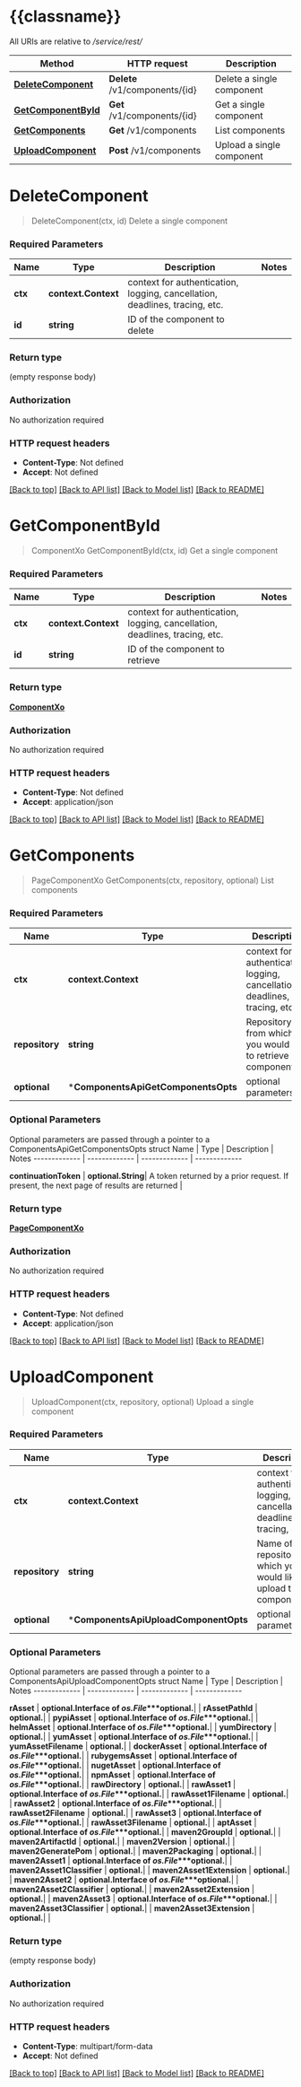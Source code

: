 # {{classname}}

All URIs are relative to */service/rest/*

Method | HTTP request | Description
------------- | ------------- | -------------
[**DeleteComponent**](ComponentsApi.md#DeleteComponent) | **Delete** /v1/components/{id} | Delete a single component
[**GetComponentById**](ComponentsApi.md#GetComponentById) | **Get** /v1/components/{id} | Get a single component
[**GetComponents**](ComponentsApi.md#GetComponents) | **Get** /v1/components | List components
[**UploadComponent**](ComponentsApi.md#UploadComponent) | **Post** /v1/components | Upload a single component

# **DeleteComponent**
> DeleteComponent(ctx, id)
Delete a single component

### Required Parameters

Name | Type | Description  | Notes
------------- | ------------- | ------------- | -------------
 **ctx** | **context.Context** | context for authentication, logging, cancellation, deadlines, tracing, etc.
  **id** | **string**| ID of the component to delete | 

### Return type

 (empty response body)

### Authorization

No authorization required

### HTTP request headers

 - **Content-Type**: Not defined
 - **Accept**: Not defined

[[Back to top]](#) [[Back to API list]](../README.md#documentation-for-api-endpoints) [[Back to Model list]](../README.md#documentation-for-models) [[Back to README]](../README.md)

# **GetComponentById**
> ComponentXo GetComponentById(ctx, id)
Get a single component

### Required Parameters

Name | Type | Description  | Notes
------------- | ------------- | ------------- | -------------
 **ctx** | **context.Context** | context for authentication, logging, cancellation, deadlines, tracing, etc.
  **id** | **string**| ID of the component to retrieve | 

### Return type

[**ComponentXo**](ComponentXO.md)

### Authorization

No authorization required

### HTTP request headers

 - **Content-Type**: Not defined
 - **Accept**: application/json

[[Back to top]](#) [[Back to API list]](../README.md#documentation-for-api-endpoints) [[Back to Model list]](../README.md#documentation-for-models) [[Back to README]](../README.md)

# **GetComponents**
> PageComponentXo GetComponents(ctx, repository, optional)
List components

### Required Parameters

Name | Type | Description  | Notes
------------- | ------------- | ------------- | -------------
 **ctx** | **context.Context** | context for authentication, logging, cancellation, deadlines, tracing, etc.
  **repository** | **string**| Repository from which you would like to retrieve components | 
 **optional** | ***ComponentsApiGetComponentsOpts** | optional parameters | nil if no parameters

### Optional Parameters
Optional parameters are passed through a pointer to a ComponentsApiGetComponentsOpts struct
Name | Type | Description  | Notes
------------- | ------------- | ------------- | -------------

 **continuationToken** | **optional.String**| A token returned by a prior request. If present, the next page of results are returned | 

### Return type

[**PageComponentXo**](PageComponentXO.md)

### Authorization

No authorization required

### HTTP request headers

 - **Content-Type**: Not defined
 - **Accept**: application/json

[[Back to top]](#) [[Back to API list]](../README.md#documentation-for-api-endpoints) [[Back to Model list]](../README.md#documentation-for-models) [[Back to README]](../README.md)

# **UploadComponent**
> UploadComponent(ctx, repository, optional)
Upload a single component

### Required Parameters

Name | Type | Description  | Notes
------------- | ------------- | ------------- | -------------
 **ctx** | **context.Context** | context for authentication, logging, cancellation, deadlines, tracing, etc.
  **repository** | **string**| Name of the repository to which you would like to upload the component | 
 **optional** | ***ComponentsApiUploadComponentOpts** | optional parameters | nil if no parameters

### Optional Parameters
Optional parameters are passed through a pointer to a ComponentsApiUploadComponentOpts struct
Name | Type | Description  | Notes
------------- | ------------- | ------------- | -------------

 **rAsset** | **optional.Interface of *os.File****optional.**|  | 
 **rAssetPathId** | **optional.**|  | 
 **pypiAsset** | **optional.Interface of *os.File****optional.**|  | 
 **helmAsset** | **optional.Interface of *os.File****optional.**|  | 
 **yumDirectory** | **optional.**|  | 
 **yumAsset** | **optional.Interface of *os.File****optional.**|  | 
 **yumAssetFilename** | **optional.**|  | 
 **dockerAsset** | **optional.Interface of *os.File****optional.**|  | 
 **rubygemsAsset** | **optional.Interface of *os.File****optional.**|  | 
 **nugetAsset** | **optional.Interface of *os.File****optional.**|  | 
 **npmAsset** | **optional.Interface of *os.File****optional.**|  | 
 **rawDirectory** | **optional.**|  | 
 **rawAsset1** | **optional.Interface of *os.File****optional.**|  | 
 **rawAsset1Filename** | **optional.**|  | 
 **rawAsset2** | **optional.Interface of *os.File****optional.**|  | 
 **rawAsset2Filename** | **optional.**|  | 
 **rawAsset3** | **optional.Interface of *os.File****optional.**|  | 
 **rawAsset3Filename** | **optional.**|  | 
 **aptAsset** | **optional.Interface of *os.File****optional.**|  | 
 **maven2GroupId** | **optional.**|  | 
 **maven2ArtifactId** | **optional.**|  | 
 **maven2Version** | **optional.**|  | 
 **maven2GeneratePom** | **optional.**|  | 
 **maven2Packaging** | **optional.**|  | 
 **maven2Asset1** | **optional.Interface of *os.File****optional.**|  | 
 **maven2Asset1Classifier** | **optional.**|  | 
 **maven2Asset1Extension** | **optional.**|  | 
 **maven2Asset2** | **optional.Interface of *os.File****optional.**|  | 
 **maven2Asset2Classifier** | **optional.**|  | 
 **maven2Asset2Extension** | **optional.**|  | 
 **maven2Asset3** | **optional.Interface of *os.File****optional.**|  | 
 **maven2Asset3Classifier** | **optional.**|  | 
 **maven2Asset3Extension** | **optional.**|  | 

### Return type

 (empty response body)

### Authorization

No authorization required

### HTTP request headers

 - **Content-Type**: multipart/form-data
 - **Accept**: Not defined

[[Back to top]](#) [[Back to API list]](../README.md#documentation-for-api-endpoints) [[Back to Model list]](../README.md#documentation-for-models) [[Back to README]](../README.md)

